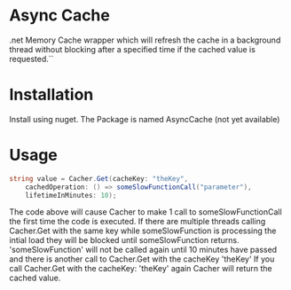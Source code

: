 # Async Cache

.net Memory Cache wrapper which will refresh the cache in a background thread without blocking after a specified time if the cached value is requested.``

Installation
============

Install using nuget. The Package is named AsyncCache (not yet available)

Usage
=====

``` c#
string value = Cacher.Get(cacheKey: "theKey", 
    cachedOperation: () => someSlowFunctionCall("parameter"), 
    lifetimeInMinutes: 10);
```

The code above will cause Cacher to make 1 call to someSlowFunctionCall the first time the code is executed. If there are multiple threads calling Cacher.Get with the same key while someSlowFunction is processing the intial load they will be blocked until someSlowFunction returns. 
'someSlowFunction' will not be called again until 10 minutes have passed and there is another call to Cacher.Get with the cacheKey 'theKey'
If you call Cacher.Get with the cacheKey: 'theKey' again Cacher will return the cached value.
